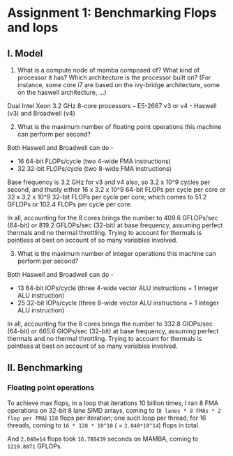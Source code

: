 # Assignment 1: Benchmarking Flops and Iops

## I. Model

1. What is a compute node of mamba composed of? What kind of processor it has? Which architecture is the processor built on? (For instance, some core i7 are based on the ivy-bridge architecture, some on the haswell architecture, ...)

Dual Intel Xeon 3.2 GHz 8-core processors – E5-2667 v3 or v4 - Haswell (v3) and Broadwell (v4)

2. What is the maximum number of floating point operations this machine can perform per second?

Both Haswell and Broadwell can do -

- 16 64-bit FLOPs/cycle (two 4-wide FMA instructions)
- 32 32-bit FLOPs/cycle (two 8-wide FMA instructions)

Base frequency is 3.2 GHz for v3 and v4 also, so 3.2 x 10^9 cycles per second, and thusly either 16 x 3.2 x 10^9 64-bit FLOPs per cycle per core or 32 x 3.2 x 10^9 32-bit FLOPs per cycle per core; which comes to 51.2 GFLOPs or 102.4 FLOPs per cycle per core.

In all, accounting for the 8 cores brings the number to 409.6 GFLOPs/sec (64-bit) or 819.2 GFLOPs/sec (32-bit) at base frequency, assuming perfect thermals and no thermal throttling. Trying to account for thermals is pointless at best on account of so many variables involved.

3. What is the maximum number of integer operations this machine can perform per second?

Both Haswell and Broadwell can do -

- 13 64-bit IOPs/cycle (three 4-wide vector ALU instructions + 1 integer ALU instruction)
- 25 32-bit IOPs/cycle (three 8-wide vector ALU instructions + 1 integer ALU instruction)

In all, accounting for the 8 cores brings the number to 332.8 GIOPs/sec (64-bit) or 665.6‬ GIOPs/sec (32-bit) at base frequency, assuming perfect thermals and no thermal throttling. Trying to account for thermals is pointless at best on account of so many variables involved.

## II. Benchmarking

### Floating point operations

To achieve max flops, in a loop that iterations 10 billion times, I ran 8 FMA operations on 32-bit 8 lane SIMD arrays, coming to (`8 lanes * 8 FMAs * 2 flop per FMA`) `128` flops per iteration; one such loop per thread, for 16 threads, coming to `16 * 128 * 10^10` ( = `2.048*10^14`) flops in total.

And `2.048e14` flops took `16.788439` seconds on MAMBA, coming to `1219.8871` GFLOPs. 